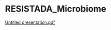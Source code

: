 # RESISTADA_Microbiome
[Untitled presentation.pdf](https://github.com/user-attachments/files/21005539/Untitled.presentation.pdf)
